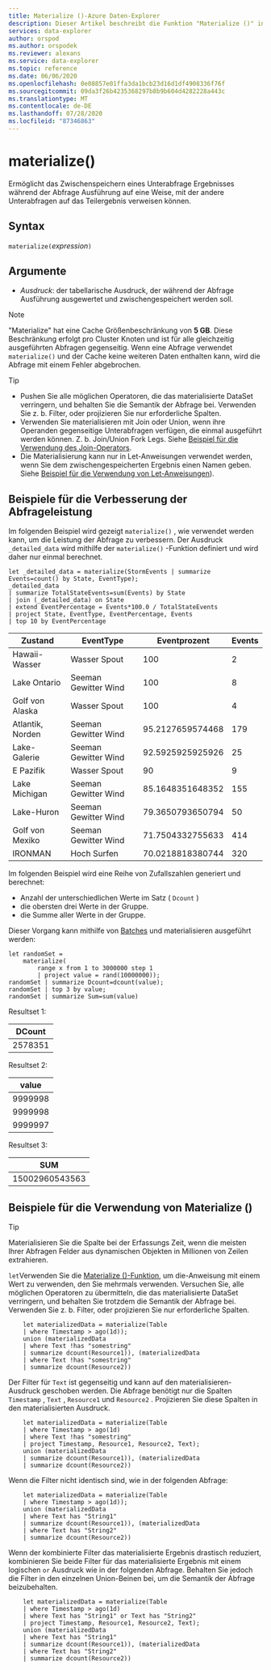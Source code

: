 ```yaml
---
title: Materialize ()-Azure Daten-Explorer
description: Dieser Artikel beschreibt die Funktion "Materialize ()" in Azure Daten-Explorer.
services: data-explorer
author: orspod
ms.author: orspodek
ms.reviewer: alexans
ms.service: data-explorer
ms.topic: reference
ms.date: 06/06/2020
ms.openlocfilehash: 0e08857e01ffa3da1bcb23d16d1df4908336f76f
ms.sourcegitcommit: 09da3f26b4235368297b8b9b604d4282228a443c
ms.translationtype: MT
ms.contentlocale: de-DE
ms.lasthandoff: 07/28/2020
ms.locfileid: "87346863"
---
```

# <a name="materialize"></a>materialize()

Ermöglicht das Zwischenspeichern eines Unterabfrage Ergebnisses während der Abfrage Ausführung auf eine Weise, mit der andere Unterabfragen auf das Teilergebnis verweisen können.
 
## <a name="syntax"></a>Syntax

`materialize(`*expression*`)`

## <a name="arguments"></a>Argumente

* *Ausdruck*: der tabellarische Ausdruck, der während der Abfrage Ausführung ausgewertet und zwischengespeichert werden soll.

> [!NOTE]
> "Materialize" hat eine Cache Größenbeschränkung von **5 GB**. Diese Beschränkung erfolgt pro Cluster Knoten und ist für alle gleichzeitig ausgeführten Abfragen gegenseitig. Wenn eine Abfrage verwendet `materialize()` und der Cache keine weiteren Daten enthalten kann, wird die Abfrage mit einem Fehler abgebrochen.

>[!TIP]
>
>* Pushen Sie alle möglichen Operatoren, die das materialisierte DataSet verringern, und behalten Sie die Semantik der Abfrage bei. Verwenden Sie z. b. Filter, oder projizieren Sie nur erforderliche Spalten.
>* Verwenden Sie materialisieren mit Join oder Union, wenn ihre Operanden gegenseitige Unterabfragen verfügen, die einmal ausgeführt werden können. Z. b. Join/Union Fork Legs. Siehe [Beispiel für die Verwendung des Join-Operators](#examples-of-query-performance-improvement).
>* Die Materialisierung kann nur in Let-Anweisungen verwendet werden, wenn Sie dem zwischengespeicherten Ergebnis einen Namen geben. Siehe [Beispiel für die Verwendung von Let-Anweisungen](#examples-of-using-materialize)).

## <a name="examples-of-query-performance-improvement"></a>Beispiele für die Verbesserung der Abfrageleistung

Im folgenden Beispiel wird gezeigt `materialize()` , wie verwendet werden kann, um die Leistung der Abfrage zu verbessern.
Der Ausdruck `_detailed_data` wird mithilfe der `materialize()` -Funktion definiert und wird daher nur einmal berechnet.

<!-- csl: https://help.kusto.windows.net/Samples -->
```kusto
let _detailed_data = materialize(StormEvents | summarize Events=count() by State, EventType);
_detailed_data
| summarize TotalStateEvents=sum(Events) by State
| join (_detailed_data) on State
| extend EventPercentage = Events*100.0 / TotalStateEvents
| project State, EventType, EventPercentage, Events
| top 10 by EventPercentage
```

|Zustand|EventType|Eventprozent|Events|
|---|---|---|---|
|Hawaii-Wasser|Wasser Spout|100|2|
|Lake Ontario|Seeman Gewitter Wind|100|8|
|Golf von Alaska|Wasser Spout|100|4|
|Atlantik, Norden|Seeman Gewitter Wind|95.2127659574468|179|
|Lake-Galerie|Seeman Gewitter Wind|92.5925925925926|25|
|E Pazifik|Wasser Spout|90|9|
|Lake Michigan|Seeman Gewitter Wind|85.1648351648352|155|
|Lake-Huron|Seeman Gewitter Wind|79.3650793650794|50|
|Golf von Mexiko|Seeman Gewitter Wind|71.7504332755633|414|
|IRONMAN|Hoch Surfen|70.0218818380744|320|


Im folgenden Beispiel wird eine Reihe von Zufallszahlen generiert und berechnet: 
* Anzahl der unterschiedlichen Werte im Satz ( `Dcount` )
* die obersten drei Werte in der Gruppe. 
* die Summe aller Werte in der Gruppe. 
 
Dieser Vorgang kann mithilfe von [Batches](batches.md) und materialisieren ausgeführt werden:

<!-- csl: https://help.kusto.windows.net/Samples -->
```kusto
let randomSet = 
    materialize(
        range x from 1 to 3000000 step 1
        | project value = rand(10000000));
randomSet | summarize Dcount=dcount(value);
randomSet | top 3 by value;
randomSet | summarize Sum=sum(value)
```

Resultset 1:  

|DCount|
|---|
|2578351|

Resultset 2: 

|value|
|---|
|9999998|
|9999998|
|9999997|

Resultset 3: 

|SUM|
|---|
|15002960543563|

## <a name="examples-of-using-materialize"></a>Beispiele für die Verwendung von Materialize ()

> [!TIP]
> Materialisieren Sie die Spalte bei der Erfassungs Zeit, wenn die meisten Ihrer Abfragen Felder aus dynamischen Objekten in Millionen von Zeilen extrahieren.

`let`Verwenden Sie die [Materialize ()-Funktion](./materializefunction.md), um die-Anweisung mit einem Wert zu verwenden, den Sie mehrmals verwenden. Versuchen Sie, alle möglichen Operatoren zu übermitteln, die das materialisierte DataSet verringern, und behalten Sie trotzdem die Semantik der Abfrage bei. Verwenden Sie z. b. Filter, oder projizieren Sie nur erforderliche Spalten.

```kusto
    let materializedData = materialize(Table
    | where Timestamp > ago(1d));
    union (materializedData
    | where Text !has "somestring"
    | summarize dcount(Resource1)), (materializedData
    | where Text !has "somestring"
    | summarize dcount(Resource2))
```

Der Filter für `Text` ist gegenseitig und kann auf den materialisieren-Ausdruck geschoben werden.
Die Abfrage benötigt nur die Spalten `Timestamp` , `Text` , `Resource1` und `Resource2` . Projizieren Sie diese Spalten in den materialisierten Ausdruck.
    
```kusto
    let materializedData = materialize(Table
    | where Timestamp > ago(1d)
    | where Text !has "somestring"
    | project Timestamp, Resource1, Resource2, Text);
    union (materializedData
    | summarize dcount(Resource1)), (materializedData
    | summarize dcount(Resource2))
```
    
Wenn die Filter nicht identisch sind, wie in der folgenden Abfrage:  

```kusto
    let materializedData = materialize(Table
    | where Timestamp > ago(1d));
    union (materializedData
    | where Text has "String1"
    | summarize dcount(Resource1)), (materializedData
    | where Text has "String2"
    | summarize dcount(Resource2))
 ```

Wenn der kombinierte Filter das materialisierte Ergebnis drastisch reduziert, kombinieren Sie beide Filter für das materialisierte Ergebnis mit einem logischen `or` Ausdruck wie in der folgenden Abfrage. Behalten Sie jedoch die Filter in den einzelnen Union-Beinen bei, um die Semantik der Abfrage beizubehalten.
     
```kusto
    let materializedData = materialize(Table
    | where Timestamp > ago(1d)
    | where Text has "String1" or Text has "String2"
    | project Timestamp, Resource1, Resource2, Text);
    union (materializedData
    | where Text has "String1"
    | summarize dcount(Resource1)), (materializedData
    | where Text has "String2"
    | summarize dcount(Resource2))
```
    
